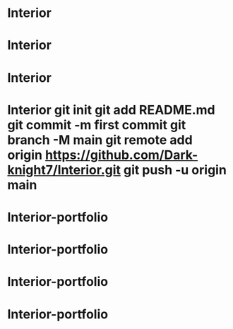 # Interior
# Interior
# Interior
# Interior git init git add README.md git commit -m first commit git branch -M main git remote add origin https://github.com/Dark-knight7/Interior.git git push -u origin main
# Interior-portfolio
# Interior-portfolio
# Interior-portfolio
# Interior-portfolio
